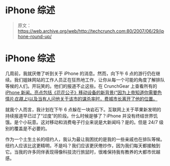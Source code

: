 # iPhone 综述

> 原文：<https://web.archive.org/web/http://techcrunch.com:80/2007/06/29/iphone-round-up/>

# iPhone 综述

几周前，我就厌倦了听到关于 iPhone 的消息。然而，向下午 6 点的游行仍在继续。我们姐妹网站的工作人员正在狂热地工作，让你从每一个可能的角度了解排队等候的人们。开玩笑的。他们的报道不止这些。在 CrunchGear 上查看所有的 [iPhone 新闻。亮点包括《花花公子》移动设备的新背景(“因为上帝知道你需要色情片*在路上*)以及当有人问他关于该市的谋杀率时，费城市长离开了他的位置。](https://web.archive.org/web/20130628210625/http://crunchgear.com/category/iphone)

就我个人而言，我计划在下午 6 点躲在一块岩石下。互联网上关于苹果新发明的持续报道早已过了“过度”的阶段。什么时候是够了？iPhone 并没有终结世界饥饿。是个小玩意。这对移动和消费电子行业来说是大新闻吗？是的。但是 24/7 级别的覆盖是不必要的。

作为一个土生土长的纽约人，我认为最让我困扰的是我的一些亲戚也在排队等候。纽约人应该比这更精明，不是吗？我们应该更厌倦炒作，因为我们每天都接触到它。当我的许多同伴表现得像科技流行旅鼠时，很难保持我有教养的大都市优越感。